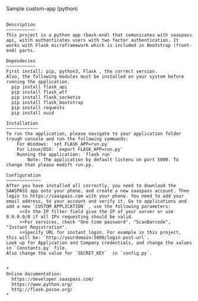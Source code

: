 Sample custom-app (python)
~~~~~~~~~~~~~~~~~~~~~~~~~~

Description
~~~~~~~~~~~
This project is a python app (back-end) that comunicates with saaspass api, witch authenticates users with two factor authentication. It works with Flask microframework which is included in Bootstrap (front-end) parts.

Dependecies
~~~~~~~~~~~
First install: pip, python3, Flask , the correct version.
Also, the following modules must be installed on your system before running the application.
  pip install flask_api
  pip install flask_wtf
  pip install flask_socketio
  pip install flask_bootstrap  
  pip install requests
  pip install uuid 

Installation
~~~~~~~~~~~~
To run the application, please navigate to your application folder trough console and run the following commands: 
	For Windows: `set FLASK_APP=run.py`
	For Linux/OSX: `export FLASK_APP=run.py`
	Running the application: `flask run`
		Note: The application by default listens on port 5000. To change that please modift run.py.

Configuration
~~~~~~~~~~~~~
After you have installed all correctly, you need to downlaod the SAASPASS app onto your phone, and create a new saaspass account. Then login to https://saaspass.com with your phone. You need to add your email address, to your account and verify it. Go to applications and add a new `CUSTOM APPLICATION` , use the following parameters:
     >>In the IP filter field give the IP of your server or use 0.0.0.0/0 if all IPs requesting should be valid.
     >>For services, check "One time password", "ScanBarcode", "Instant Registration".
     >>Specify URL for instant login. For example in this project, this will be: `http://yourdomain:5000/login-post-url`.
Look up for Application and Company credentials, and change the values in `Constants.py` file.
Also change the value for `SECRET_KEY`  in `config.py`.

  
*
Online documentation: 
  https://developer.saaspass.com/
  https://www.python.org/
  http://flask.pocoo.org/ 
*